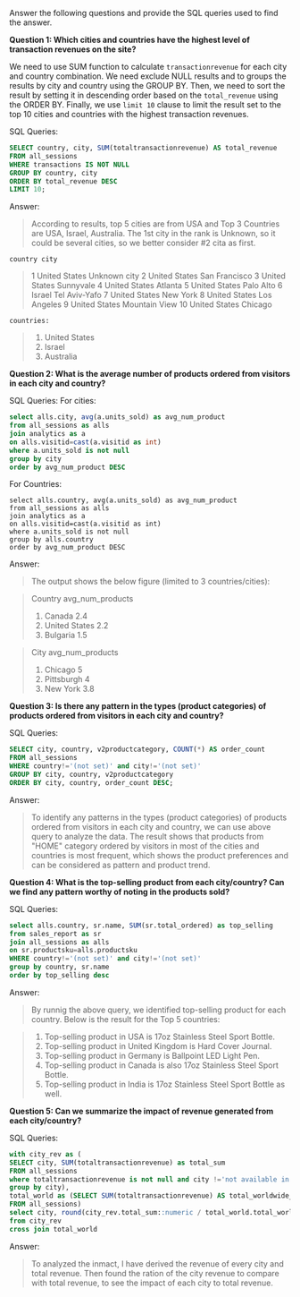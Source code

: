 Answer the following questions and provide the SQL queries used to find the answer.

    
**Question 1: Which cities and countries have the highest level of transaction revenues on the site?**

We need to use SUM function to calculate `transactionrevenue` for each city and country
 combination. We need exclude NULL results and to groups the results by city and country using the GROUP BY. 
 Then, we need to sort the result by setting it in descending order based on the 
 `total_revenue` using the ORDER BY. Finally, we use `limit 10` clause to limit the result
 set to the top 10 cities and countries with the highest transaction revenues.

SQL Queries:
```SQL
SELECT country, city, SUM(totaltransactionrevenue) AS total_revenue
FROM all_sessions
WHERE transactions IS NOT NULL
GROUP BY country, city
ORDER BY total_revenue DESC
LIMIT 10;
```



Answer:
>According to results, top 5 cities are from USA and Top 3 Countries are USA, Israel, Australia. 
The 1st city in the rank is Unknown, so it could be several cities, 
so we better consider #2 cita as first.  
>
	country	city
>1	United States Unknown city
>2	United States San Francisco
>3	United States Sunnyvale
>4	United States Atlanta
>5	United States Palo Alto
>6	Israel Tel Aviv-Yafo
>7	United States New York
>8	United States Los Angeles
>9	United States Mountain View
>10	United States Chicago

	countries:
>1. United States
>2. Israel
>3. Australia



**Question 2: What is the average number of products ordered from visitors in each city and country?**


SQL Queries:
For cities:
```SQL
select alls.city, avg(a.units_sold) as avg_num_product 
from all_sessions as alls
join analytics as a
on alls.visitid=cast(a.visitid as int)
where a.units_sold is not null
group by city
order by avg_num_product DESC
```
For Countries:
```
select alls.country, avg(a.units_sold) as avg_num_product 
from all_sessions as alls
join analytics as a
on alls.visitid=cast(a.visitid as int)
where a.units_sold is not null
group by alls.country
order by avg_num_product DESC
```

Answer:
> The output shows the below figure (limited to 3 countries/cities):

> Country   avg_num_products
>1. Canada   2.4
>2. United States   2.2
>3. Bulgaria   1.5

> City   avg_num_products
>1. Chicago   5
>2. Pittsburgh   4
>3. New York   3.8


**Question 3: Is there any pattern in the types (product categories) of products ordered from visitors in each city and country?**


SQL Queries:
```SQL
SELECT city, country, v2productcategory, COUNT(*) AS order_count
FROM all_sessions
WHERE country!='(not set)' and city!='(not set)'
GROUP BY city, country, v2productcategory
ORDER BY city, country, order_count DESC;
```

Answer:
>To identify any patterns in the types (product categories) of products ordered
 from visitors in each city and country, we can use above query to analyze the data.
 The result shows that products from "HOME" category ordered by visitors in 
 most of the cities and countries is most frequent, which shows the product preferences
 and can be considered as pattern and product trend.



**Question 4: What is the top-selling product from each city/country? Can we find any pattern worthy of noting in the products sold?**


SQL Queries:
```SQL
select alls.country, sr.name, SUM(sr.total_ordered) as top_selling
from sales_report as sr
join all_sessions as alls
on sr.productsku=alls.productsku
WHERE country!='(not set)' and city!='(not set)'
group by country, sr.name
order by top_selling desc
```

Answer:
> By runnig the above query, we identified top-selling product for each country. 
Below is the result for the Top 5 countries:

>1. Top-selling product in USA is 17oz Stainless Steel Sport Bottle.
>2. Top-selling product in United Kingdom is Hard Cover Journal.
>3. Top-selling product in Germany is Ballpoint LED Light Pen.
>4. Top-selling product in Canada is also 17oz Stainless Steel Sport Bottle.
>5. Top-selling product in India  is 17oz Stainless Steel Sport Bottle as well. 


**Question 5: Can we summarize the impact of revenue generated from each city/country?**

SQL Queries:
```SQL
with city_rev as (
SELECT city, SUM(totaltransactionrevenue) as total_sum
FROM all_sessions
where totaltransactionrevenue is not null and city !='not available in demo dataset'
group by city), 
total_world as (SELECT SUM(totaltransactionrevenue) AS total_worldwide_revenue
FROM all_sessions)
select city, round(city_rev.total_sum::numeric / total_world.total_worldwide_revenue::numeric*100, 1)
from city_rev
cross join total_world
```

Answer:
> To analyzed the inmact, I have derived the revenue of every city and total revenue. 
Then found the ration of the city revenue to compare with total revenue, to see the
 impact of each city to total revenue.






